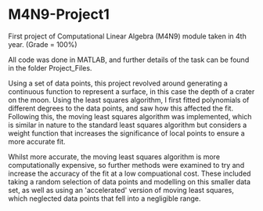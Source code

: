 # M4N9-Project1
First project of Computational Linear Algebra (M4N9) module taken in 4th year. (Grade = 100%)

All code was done in MATLAB, and further details of the task can be found in the folder Project_Files.

Using a set of data points, this project revolved around generating a continuous function to represent a surface, in this case the depth of a crater on the moon. Using the least squares algorithm, I first fitted polynomials of different degrees to the data points, and saw how this affected the fit. Following this, the moving least squares algorithm was implemented, which is similar in nature to the standard least squares algorithm but considers a weight function that increases the significance of local points to ensure a more accurate fit.

Whilst more accurate, the moving least squares algorithm is more computationally expensive, so further methods were examined to try and increase the accuracy of the fit at a low compuational cost. These included taking a random selection of data points and modelling on this smaller data set, as well as using an 'accelerated' version of moving least squares, which neglected data points that fell into a negligible range.
